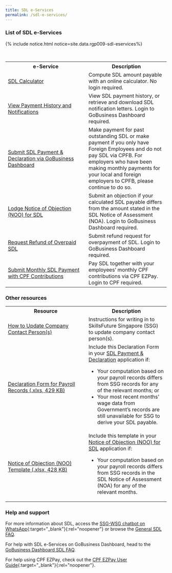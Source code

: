 ```yaml
---
title: SDL e-Services
permalink: /sdl-e-services/
---
```


### List of SDL e-Services

{% include notice.html notice=site.data.rgp009-sdl-eservices%}

<br>
<table>
<tr>
    <th style='width: 50%;'> <b>e-Service</b> </th>
    <th style='width: auto;'> <b>Description</b> </th>
</tr>
<tr>
    <td> 
        <a href="https://go.gov.sg/sdl-calculator" target="_blank" rel="noopener">SDL Calculator</a>
    </td> 
    <td>
        Compute SDL amount payable with an online calculator. No login required.
    </td>
</tr>
<tr>
    <td> 
        <a href="https://dashboard.gobusiness.gov.sg/sdl" target="_blank" rel="noopener">View Payment History and Notifications</a>
    </td> 
    <td>
        View SDL payment history, or retrieve and download SDL notification letters. Login to GoBusiness Dashboard required.
    </td>
</tr>
<tr>
    <td> 
        <a href="https://dashboard.gobusiness.gov.sg/sdl/make-payment" target="_blank" rel="noopener">Submit SDL Payment & Declaration via GoBusiness Dashboard</a>
    </td> 
    <td>
        Make payment for past outstanding SDL or make payment if you only have Foreign Employees and do not pay SDL via CPFB. For employers who have been making monthly payments for your local and foreign employers to CPFB, please continue to do so.
    </td>
</tr>
<tr>
    <td> 
        <a href="https://dashboard.gobusiness.gov.sg/sdl/file-notice-of-object" target="_blank" rel="noopener">Lodge Notice of Objection (NOO) for SDL</a>
    </td> 
    <td>
        Submit an objection if your calculated SDL payable differs from the amount stated in the SDL Notice of Assessment (NOA). Login to GoBusiness Dashboard required.
    </td>
</tr>
<tr>
    <td> 
        <a href="https://dashboard.gobusiness.gov.sg/sdl/request-refund" target="_blank" rel="noopener">Request Refund of Overpaid SDL</a>
    </td> 
    <td>
        Submit refund request for overpayment of SDL. Login to GoBusiness Dashboard required.
    </td>
</tr>
<tr>
    <td> 
        <a href="https://www.cpf.gov.sg/employer/login" target="_blank" rel="noopener">Submit Monthly SDL Payment with CPF Contributions</a>
    </td> 
    <td>
        Pay SDL together with your employees’ monthly CPF contributions via CPF EZPay. Login to CPF required.
    </td>
</tr>
</table>

### Other resources

<table>
<tr>
    <th style='width: 50%;'> <b>Resource</b> </th>
    <th style='width: auto;'> <b>Description</b> </th>
</tr>
<tr>
    <td> 
        <a href="/dashboard-faqs/sdl-notifications/">How to Update Company Contact Person(s)</a>
    </td>
    <td>
        Instructions for writing in to SkillsFuture Singapore (SSG) to update company contact person(s).
    </td>
</tr>
<tr>
    <td> 
        <a href="https://go.gov.sg/sdl-declaration-form">Declaration Form for Payroll Records (.xlxs, 429 KB)</a>
    </td>
    <td> 
        Include this Declaration Form in your <a href="https://dashboard.gobusiness.gov.sg/sdl/make-payment">SDL Payment & Declaration</a> application if:
        <ul>
        <li>Your computation based on your payroll records differs from SSG records for any of the relevant months; or</li>
        <li>Your most recent months' wage data from Government’s records are still unavailable for SSG to derive your SDL payable.</li>
        </ul>
    </td>
</tr>
<tr>
    <td> 
        <a href="https://go.gov.sg/sdl-notice-of-objection-form" target="_blank" rel="noopener">Notice of Objection (NOO) Template (.xlsx, 428 KB)</a>
    </td>
    <td>
        Include this template in your <a href="https://dashboard.gobusiness.gov.sg/sdl/file-notice-of-object" target="_blank" rel="noopener">Notice of Objection (NOO) for SDL</a> application if:
        <ul>
        <li>Your computation based on your payroll records differs from SSG records in the SDL Notice of Assessment (NOA) for any of the relevant months.</li>
        </ul>
    </td>
</tr>
</table>

### Help and support


For more information about SDL, access the [SSG-WSG chatbot on WhatsApp](https://api.whatsapp.com/send/?phone=6598436277&text=Hello!%20Welcome%20to%20Chat%20with%20SSG-WSG.%20Find%20out%20more%20about%20SSG%20and%20WSG%20programmes%20and%20services%20here.%20Press%20send%20to%20start%20the%20chat.%20By%20pressing%20send,%20you%20agree%20to%20interact%20with%20SSG%20and%20WSG%20on%20this%20channel.%0A%20%0APlease%20note%20that%20this%20is%20a%20Beta%20version%20and%20we%20appreciate%20your%20patience%20as%20we%20work%20to%20enhance%20your%20experience.%0A%0AGovernment%20officials%20will%20*NEVER*%20ask%20you%20to%20transfer%20money%20or%20disclose%20bank%20log-in%20details%20over%20a%20phone%20call.%20Call%20the%2024/7%20ScamShield%20Helpline%20at%201799%20if%20you%20are%20unsure%20if%20something%20is%20a%20scam){:target="_blank"}{:rel="noopener"} or browse the [General SDL FAQ](/skills-development-levy-faqs/).

For help with SDL e-Services on GoBusiness Dashboard, head to the [GoBusiness Dashboard SDL FAQ](/dashboard-faqs/sdl-on-gobusiness/).

For help using CPF EZPay, check out the [CPF EZPay User Guide](https://www.cpf.gov.sg/employer/making-cpf-contributions/submitting-cpf-contributions-via-cpf-ezpay){:target="_blank"}{:rel="noopener"}.